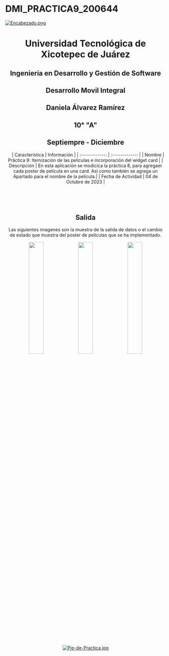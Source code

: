 # DMI_PRACTICA9_200644


[![Encabezado.png](https://i.postimg.cc/PJKtvHNC/Encabezado.png)](https://postimg.cc/K3kXCdPb)

<div align="center">
  
# Universidad Tecnológica de Xicotepec de Juárez

## Ingeniería en Desarrollo y Gestión de Software

## Desarrollo Movil Integral

## Daniela Álvarez Ramírez
 
## 10° "A"

## Septiempre - Diciembre


&nbsp;
&nbsp;
|  Característica |  Información |
| :------------: | :------------: |
| Nombre  |  Práctica 9: Itemización de las peliculas e incorporación del widget card |
| Descripción  |  En esta aplicación se modicica la práctica 8, para agregaer cada poster de pelicula en una card. Asi como también se agrega un Apartado para el nombre de la pelicula.|
|  Fecha de Actividad  |  04 de Octubre de 2023  |

&nbsp;
&nbsp;

&nbsp;
&nbsp;

## Salida
<p align="center">
  Las siguientes imagenes son la muestra de la salida de datos o el cambio de estado que muestra del poster de peliculas que se ha implementado.
</p>
<p align="center">
  <img src="https://github.com/Daniela06112002/DMI_PRACTICA9_200644/blob/main/screenshots/pruebaHorizonatal1.png" width="30%"/>
  <img src="https://github.com/Daniela06112002/DMI_PRACTICA9_200644/blob/main/screenshots/pruebaHorizontal2.png" width="30%"/>
  <img src="https://github.com/Daniela06112002/DMI_PRACTICA9_200644/blob/main/screenshots/pruebaVertical.png" width="30%"/>
</p>

<br>
<br>
<br>
<br>

[![Pie-de-Practica.jpg](https://i.postimg.cc/MKKZ2nrV/Pie-de-Practica.jpg)](https://postimg.cc/WtCc01V1)
